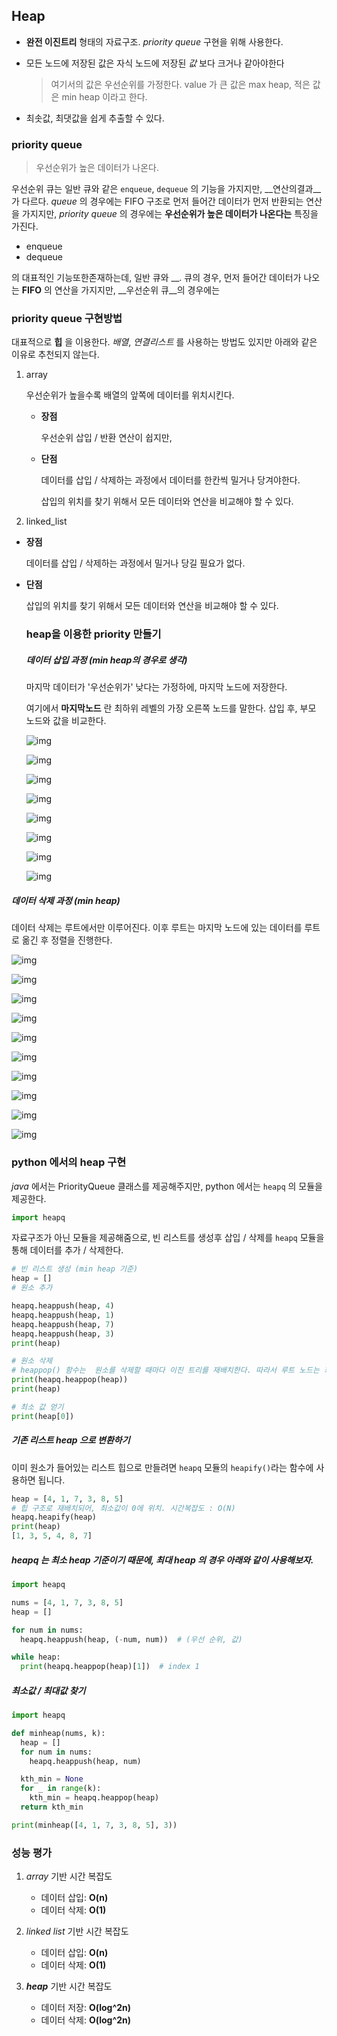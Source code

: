 ## Heap

- __완전 이진트리__ 형태의 자료구조. _priority queue_ 구현을 위해 사용한다. 

- 모든 노드에 저장된 값은 자식 노드에 저장된 _값_ 보다 크거나 같아야한다

  > 여기서의 값은 우선순위를 가정한다. value 가 큰 값은 max heap, 적은 값은 min heap 이라고 한다. 

- 최솟값, 최댓값을 쉽게 추출할 수 있다. 



### priority queue

> 우선순위가 높은 데이터가 나온다.

우선순위 큐는 일반 큐와 같은 `enqueue`, `dequeue`  의 기능을 가지지만, __연산의결과__가 다르다. _queue_ 의 경우에는 FIFO 구조로 먼저 들어간 데이터가 먼저 반환되는 연산을 가지지만, _priority queue_ 의 경우에는 __우선순위가 높은 데이터가 나온다는__ 특징을 가진다. 

- enqueue
- dequeue 

의 대표적인 기능또한존재하는데, 일반 큐와 __. 큐의 경우, 먼저 들어간 데이터가 나오는 __FIFO__ 의 연산을 가지지만, __우선순위 큐__의 경우에는



### priority queue 구현방법

대표적으로 __힙__ 을 이용한다. _배열_, _연결리스트_ 를 사용하는 방법도 있지만 아래와 같은 이유로 추천되지 않는다. 

1. array

   우선순위가 높을수록 배열의 앞쪽에 데이터를 위치시킨다. 

   - __장점__ 

     우선순위 삽입 / 반환 연산이 쉽지만,

   - __단점__ 

     데이터를 삽입 / 삭제하는 과정에서 데이터를 한칸씩 밀거나 당겨야한다. 

     삽입의 위치를 찾기 위해서 모든 데이터와 연산을 비교해야 할 수 있다. 


2. linked_list

- __장점__

  데이터를 삽입 / 삭제하는 과정에서 밀거나 당길 필요가 없다. 

- __단점__

  삽입의 위치를 찾기 위해서 모든 데이터와 연산을 비교해야 할 수 있다. 



   ### heap을 이용한 priority 만들기

   ##### 데이터 삽입 과정 (min heap의 경우로 생각)

   마지막 데이터가 '우선순위가' 낮다는 가정하에, 마지막 노드에 저장한다. 

   여기에서 __마지막노드__ 란 최하위 레벨의 가장 오른쪽 노드를 말한다. 삽입 후, 부모 노드와 값을 비교한다.



   ![img](./img/heap/heap.002.jpeg)

   ![img](./img/heap/heap.003.jpeg)

   ![img](./img/heap/heap.004.jpeg)

   ![img](./img/heap/heap.005.jpeg)

   ![img](./img/heap/heap.006.jpeg)

   ![img](./img/heap/heap.007.jpeg)

   ![img](./img/heap/heap.008.jpeg)

   ![img](./img/heap/heap.010.jpeg)


##### 데이터 삭제 과정 (min heap)

데이터 삭제는 루트에서만 이루어진다. 이후 루트는 마지막 노드에 있는 데이터를 루트로 옮긴 후 정렬을 진행한다. 



![img](./img/heap/heap.012.jpeg)

![img](./img/heap/heap.013.jpeg)

![img](./img/heap/heap.014.jpeg)

![img](./img/heap/heap.015.jpeg)

![img](./img/heap/heap.016.jpeg)

![img](./img/heap/heap.017.jpeg)

![img](./img/heap/heap.018.jpeg)

![img](./img/heap/heap.019.jpeg)

![img](./img/heap/heap.020.jpeg)

![img](./img/heap/heap.021.jpeg)

### python 에서의 heap 구현

 _java_ 에서는 PriorityQueue 클래스를 제공해주지만, python 에서는 `heapq` 의 모듈을 제공한다.

```python
import heapq
```

 자료구조가 아닌 모듈을 제공해줌으로, 빈 리스트를 생성후 삽입 / 삭제를 `heapq` 모듈을 통해 데이터를 추가 / 삭제한다. 

```python
# 빈 리스트 생성 (min heap 기준)
heap = []
# 원소 추가

heapq.heappush(heap, 4)
heapq.heappush(heap, 1)
heapq.heappush(heap, 7)
heapq.heappush(heap, 3)
print(heap)

# 원소 삭제
# heappop() 함수는  원소를 삭제할 때마다 이진 트리를 재배치한다. 따라서 루트 노드는 최소 값이 맞지만, 다음 값이 최소값은 아니다. 
print(heapq.heappop(heap))
print(heap)

# 최소 값 얻기 
print(heap[0])
```

##### 기존 리스트 heap 으로 변환하기

이미 원소가 들어있는 리스트 힙으로 만들려면 `heapq` 모듈의 `heapify()`라는 함수에 사용하면 됩니다.

```python
heap = [4, 1, 7, 3, 8, 5]
# 힙 구조로 재배치되어, 최소값이 0에 위치. 시간복잡도 : O(N)
heapq.heapify(heap)
print(heap)
[1, 3, 5, 4, 8, 7]
```

##### heapq 는 최소 heap 기준이기 때문에, 최대 heap 의 경우 아래와 같이 사용해보자.

```python
import heapq

nums = [4, 1, 7, 3, 8, 5]
heap = []

for num in nums:
  heapq.heappush(heap, (-num, num))  # (우선 순위, 값)

while heap:
  print(heapq.heappop(heap)[1])  # index 1
```

##### 최소값 / 최대값 찾기 

```python
import heapq

def minheap(nums, k):
  heap = []
  for num in nums:
    heapq.heappush(heap, num)

  kth_min = None
  for _ in range(k):
    kth_min = heapq.heappop(heap)
  return kth_min

print(minheap([4, 1, 7, 3, 8, 5], 3))
```





### 성능 평가

1. _array_ 기반 시간 복잡도
   - 데이터 삽입: **O(n)**
   - 데이터 삭제: **O(1)**
2. _linked list_ 기반 시간 복잡도
   - 데이터 삽입: **O(n)**
   - 데이터 삭제: **O(1)**

3. _**heap**_ 기반 시간 복잡도 
   - 데이터 저장: **O(log^2n)**
   - 데이터 삭제: **O(log^2n)**



